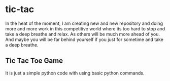 # tic-tac
In the heat of the moment, I am creating new and new repository and doing more and more work in this competitive world where its too hard to stop and take a deep breathe and relax. 
As others will be much more ahead of you.
And maybe you will be far behind yourself if you just for sometime and take a deep breathe.

## Tic Tac Toe Game

It is just a simple python code with using basic python commands.
